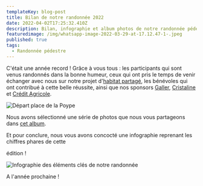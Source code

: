 ```yaml
---
templateKey: blog-post
title: Bilan de notre randonnée 2022
date: 2022-04-02T17:25:32.410Z
description: Bilan, infographie et album photos de notre randonnée pédestre 2022 !
featuredimage: /img/whatsapp-image-2022-03-29-at-17.12.47-1-.jpeg
published: true
tags:
  - Randonnée pédestre
---
```

C'était une année record ! Grâce à vous tous : les participants qui sont venus randonnés dans la bonne humeur, ceux qui ont pris le temps de venir échanger avec nous sur notre projet d'[habitat partagé](https://amelielavie.netlify.app/habitat-partage), les bénévoles qui ont contribué à cette belle réussite, ainsi que nos sponsors [Galler](https://www.galler.com/fr/), [Cristaline](https://www.moneaucristaline.fr/) et [Crédit Agricole](https://www.credit-agricole.fr/particulier/agence/centre-est/neuville-sur-saone-1651.html).

![Départ place de la Poype](/img/whatsapp-image-2022-03-29-at-17.12.47-1-.jpeg "Départ place de la Poype")

Nous avons sélectionné une série de photos que nous vous partageons dans [cet album](https://www.facebook.com/media/set/?vanity=associationamelielavie&set=a.3193340710951686).

Et pour conclure, nous vous avons concocté une infographie reprenant les chiffres phares de cette

édition !

![Infographie des éléments clés de notre randonnée ](/img/stats-rando-2022.jpg "Infographie des éléments clés de notre randonnée")

A l'année prochaine !